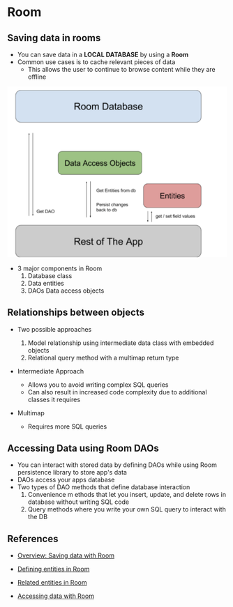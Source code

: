 # Room

## Saving data in rooms

- You can save data in a **LOCAL DATABASE** by using a **Room**
- Common use cases is to cache relevant pieces of data
  - This allows the user to continue to browse content while they are offline

![image](room.png)

- 3 major components in Room
  1. Database class
  2. Data entities
  3. DAOs Data access objects

## Relationships between objects

- Two possible approaches
  1. Model relationship using intermediate data class with embedded objects
  2. Relational query method with a multimap return type

- Intermediate Approach
  - Allows you to avoid writing complex SQL queries
  - Can also  result in increased code complexity due to additional classes it requires

- Multimap
  - Requires more SQL queries

## Accessing Data using Room DAOs

- You can interact with  stored data by defining DAOs while using Room persistence library to store app's data
- DAOs access your apps database
- Two types of DAO methods that define database interaction
  1. Convenience m ethods that let you insert, update, and delete rows in database without writing SQL code
  2. Query methods where you write your own SQL query to interact with the DB

## References

- [Overview: Saving data with Room](https://developer.android.com/training/data-storage/room)

- [Defining entities in Room](https://developer.android.com/training/data-storage/room/defining-data)

- [Related entities in Room](https://developer.android.com/training/data-storage/room/relationships)

- [Accessing data with Room](https://developer.android.com/training/data-storage/room/accessing-data#java)